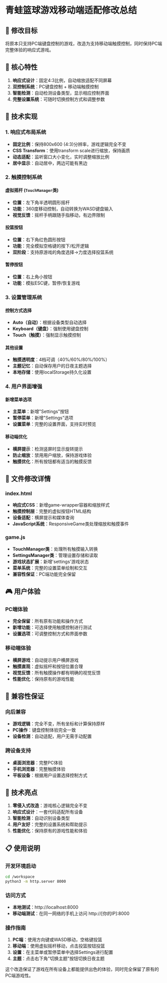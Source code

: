 # 青蛙篮球游戏移动端适配修改总结

## 🎯 修改目标
将原本只支持PC端键盘控制的游戏，改造为支持移动端触摸控制，同时保持PC端完整体验的响应式游戏。

## 📱 核心特性
1. **响应式设计**：固定4:3比例，自动缩放适配不同屏幕
2. **双控制系统**：PC键盘控制 + 移动端触摸控制
3. **智能检测**：自动检测设备类型，显示相应控制界面
4. **完整设置系统**：可随时切换控制方式和调整参数

## 🔧 技术实现

### 1. 响应式布局系统
- **固定比例**：保持800x600 (4:3)分辨率，游戏逻辑完全不变
- **CSS Transform**：使用transform scale进行缩放，保持画质
- **动态适配**：监听窗口大小变化，实时调整缩放比例
- **居中显示**：自动居中，两边可能有黑边

### 2. 触摸控制系统
#### 虚拟摇杆 (`TouchManager`类)
- **位置**：左下角半透明圆形摇杆
- **功能**：360度移动控制，自动转换为WASD键盘输入
- **视觉反馈**：摇杆手柄跟随手指移动，有边界限制

#### 投篮按钮
- **位置**：右下角红色圆形按钮
- **功能**：完全模拟空格键的按下/松开逻辑
- **双阶段**：支持原游戏的角度选择→力度选择投篮系统

#### 暂停按钮
- **位置**：右上角小按钮
- **功能**：模拟ESC键，暂停/恢复游戏

### 3. 设置管理系统
#### 控制方式选择
- **Auto（自动）**：根据设备类型自动选择
- **Keyboard（键盘）**：强制使用键盘控制
- **Touch（触摸）**：强制显示触摸控制

#### 其他设置
- **触摸透明度**：4档可调（40%/60%/80%/100%）
- **主题记忆**：自动保存用户的日夜主题选择
- **本地存储**：使用localStorage持久化设置

### 4. 用户界面增强
#### 新增菜单选项
- **主菜单**：新增"Settings"按钮
- **暂停菜单**：新增"Settings"选项
- **设置菜单**：完整的设置界面，支持实时预览

#### 移动端优化
- **横屏提示**：检测竖屏时显示旋转提示
- **防止缩放**：禁用用户缩放，保持游戏体验
- **触摸优化**：所有按钮都有适当的触摸反馈

## 📂 文件修改详情

### index.html
- **响应式CSS**：新增game-wrapper容器和缩放样式
- **触摸控制层**：完整的虚拟按钮HTML结构
- **设备适配**：横屏提示和媒体查询
- **JavaScript系统**：ResponsiveGame类处理缩放和触摸事件

### game.js
- **TouchManager类**：处理所有触摸输入转换
- **SettingsManager类**：管理设置存储和读取
- **游戏状态扩展**：新增'settings'游戏状态
- **菜单系统**：完整的设置菜单绘制和交互
- **兼容性保证**：PC端功能完全保留

## 🎮 用户体验

### PC端体验
- **完全保留**：所有原有功能和操作方式
- **新增功能**：可选择使用触摸控制进行测试
- **设置选项**：可调整控制方式和界面参数

### 移动端体验
- **横屏游戏**：自动提示用户横屏游戏
- **触摸直观**：虚拟摇杆和按钮位置合理
- **视觉反馈**：所有触摸操作都有明确的视觉反馈
- **性能优化**：保持原有的游戏性能

## 🔄 兼容性保证

### 向后兼容
- **游戏逻辑**：完全不变，所有坐标和计算保持原样
- **PC操作**：键盘控制体验完全一致
- **设备检测**：自动适配，用户无需手动配置

### 跨设备支持
- **桌面浏览器**：完整PC体验
- **手机浏览器**：完整触摸体验
- **平板设备**：根据用户设置选择控制方式

## 🚀 技术亮点

1. **零侵入式改造**：游戏核心逻辑完全不变
2. **响应式设计**：一套代码适配所有设备
3. **智能检测**：自动识别设备类型
4. **用户友好**：完整的设置系统和帮助提示
5. **性能优化**：保持原有的游戏性能和体验

## 📋 使用说明

### 开发环境启动
```bash
cd /workspace
python3 -m http.server 8000
```

### 访问方式
- **本地测试**：http://localhost:8000
- **移动端测试**：在同一网络的手机上访问 http://[你的IP]:8000

### 操作指南
1. **PC端**：使用方向键或WASD移动，空格键投篮
2. **移动端**：使用虚拟摇杆移动，点击投篮按钮投篮
3. **设置**：在主菜单或暂停菜单中选择Settings进行配置
4. **主题**：点击右下角"切换主题"按钮切换日夜主题

这个改造保证了游戏在所有设备上都能提供出色的体验，同时完全保留了原有的PC端游戏性。
